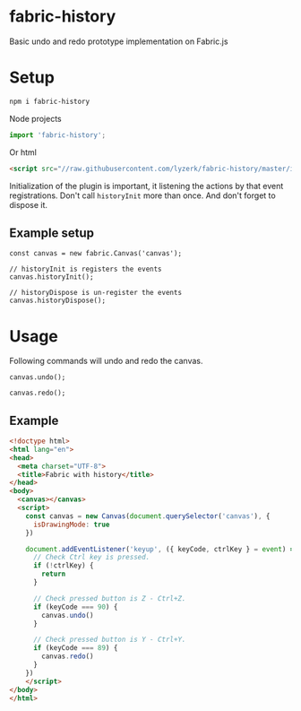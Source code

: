 # fabric-history
Basic undo and redo prototype implementation on Fabric.js

# Setup

```bash
npm i fabric-history
```

Node projects
```javascript
import 'fabric-history';
```

Or html

```html
<script src="//raw.githubusercontent.com/lyzerk/fabric-history/master/index.js"></script>
```

Initialization of the plugin is important, it listening the actions by that event registrations.
Don't call `historyInit` more than once. And don't forget to dispose it.

## Example setup

```
const canvas = new fabric.Canvas('canvas');

// historyInit is registers the events
canvas.historyInit();

// historyDispose is un-register the events
canvas.historyDispose();
```

# Usage

Following commands will undo and redo the canvas.

```
canvas.undo();

canvas.redo();
```

## Example

```html
<!doctype html>
<html lang="en">
<head>
  <meta charset="UTF-8">
  <title>Fabric with history</title>
</head>
<body>
  <canvas></canvas>
  <script>
    const canvas = new Canvas(document.querySelector('canvas'), {
      isDrawingMode: true
    })

    document.addEventListener('keyup', ({ keyCode, ctrlKey } = event) => {
      // Check Ctrl key is pressed.
      if (!ctrlKey) {
        return
      }

      // Check pressed button is Z - Ctrl+Z.
      if (keyCode === 90) {
        canvas.undo()
      }

      // Check pressed button is Y - Ctrl+Y.
      if (keyCode === 89) {
        canvas.redo()
      }
    })
    </script>
</body>
</html>
```
